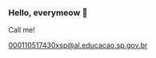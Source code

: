 ### Hello, everymeow 👋

<!--I'm Marianna Almeida...


- 🔭 I’m currently working on Alura ...
- 🌱 I’m currently learning JavaScript ...
- I use this space for the development and organization of my project ...

I'm free for questions! :)
-->
Call me!

000110517430xsp@al.educacao.sp.gov.br 
